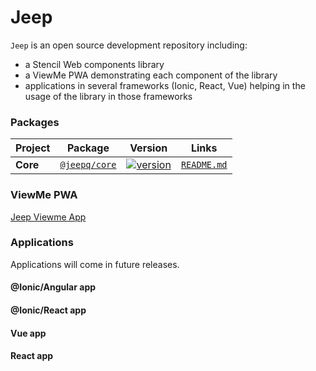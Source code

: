 # Jeep

`Jeep` is an open source development repository including:

 - a Stencil Web components library
 - a ViewMe PWA demonstrating each component of the library
 - applications in several frameworks (Ionic, React, Vue) helping in the usage of the library in those frameworks


### Packages

| Project | Package | Version | Links |
| ------- | ------- | ------- |:-----:|
| **Core** | [`@jeepq/core`](https://www.npmjs.com/package/@jeepq/core) | [![version](https://img.shields.io/npm/v/@jeepq/core/latest.svg)](https://www.npmjs.com/package/@jeepq/core) | [`README.md`](core/README.md)

### ViewMe PWA

[Jeep Viewme App](https://jeep-viewme-app.firebaseapp.com)

### Applications

Applications will come in future releases.

#### @Ionic/Angular app

#### @Ionic/React app

#### Vue app

#### React app